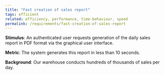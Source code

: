 ```yaml
---
title: "Fast creation of sales report"
tags: efficient
related: efficiency, performance, time-behaviour, speed
permalink: /requirements/fast-creation-of-sales-report
---
```


<div class="quality-requirement" markdown="1">

**Stimulus**: An authenticated user requests generation of the daily sales report in PDF format via the graphical user interface. 

**Metric**: The system generates this report in less than 10 seconds.

**Background**: Our warehouse conducts hundreds of thousands of sales per day.
</div><br>




